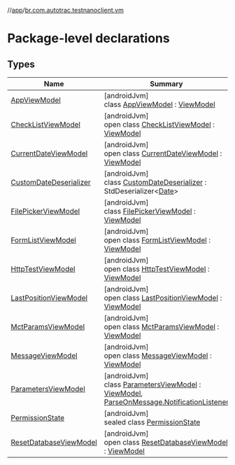 //[app](../../index.md)/[br.com.autotrac.testnanoclient.vm](index.md)

# Package-level declarations

## Types

| Name | Summary |
|---|---|
| [AppViewModel](-app-view-model/index.md) | [androidJvm]<br>class [AppViewModel](-app-view-model/index.md) : [ViewModel](https://developer.android.com/reference/kotlin/androidx/lifecycle/ViewModel.html) |
| [CheckListViewModel](-check-list-view-model/index.md) | [androidJvm]<br>open class [CheckListViewModel](-check-list-view-model/index.md) : [ViewModel](https://developer.android.com/reference/kotlin/androidx/lifecycle/ViewModel.html) |
| [CurrentDateViewModel](-current-date-view-model/index.md) | [androidJvm]<br>open class [CurrentDateViewModel](-current-date-view-model/index.md) : [ViewModel](https://developer.android.com/reference/kotlin/androidx/lifecycle/ViewModel.html) |
| [CustomDateDeserializer](-custom-date-deserializer/index.md) | [androidJvm]<br>class [CustomDateDeserializer](-custom-date-deserializer/index.md) : StdDeserializer&lt;[Date](https://developer.android.com/reference/kotlin/java/util/Date.html)&gt; |
| [FilePickerViewModel](-file-picker-view-model/index.md) | [androidJvm]<br>class [FilePickerViewModel](-file-picker-view-model/index.md) : [ViewModel](https://developer.android.com/reference/kotlin/androidx/lifecycle/ViewModel.html) |
| [FormListViewModel](-form-list-view-model/index.md) | [androidJvm]<br>open class [FormListViewModel](-form-list-view-model/index.md) : [ViewModel](https://developer.android.com/reference/kotlin/androidx/lifecycle/ViewModel.html) |
| [HttpTestViewModel](-http-test-view-model/index.md) | [androidJvm]<br>open class [HttpTestViewModel](-http-test-view-model/index.md) : [ViewModel](https://developer.android.com/reference/kotlin/androidx/lifecycle/ViewModel.html) |
| [LastPositionViewModel](-last-position-view-model/index.md) | [androidJvm]<br>open class [LastPositionViewModel](-last-position-view-model/index.md) : [ViewModel](https://developer.android.com/reference/kotlin/androidx/lifecycle/ViewModel.html) |
| [MctParamsViewModel](-mct-params-view-model/index.md) | [androidJvm]<br>open class [MctParamsViewModel](-mct-params-view-model/index.md) : [ViewModel](https://developer.android.com/reference/kotlin/androidx/lifecycle/ViewModel.html) |
| [MessageViewModel](-message-view-model/index.md) | [androidJvm]<br>open class [MessageViewModel](-message-view-model/index.md) : [ViewModel](https://developer.android.com/reference/kotlin/androidx/lifecycle/ViewModel.html) |
| [ParametersViewModel](-parameters-view-model/index.md) | [androidJvm]<br>class [ParametersViewModel](-parameters-view-model/index.md) : [ViewModel](https://developer.android.com/reference/kotlin/androidx/lifecycle/ViewModel.html), [ParseOnMessage.NotificationListener](../br.com.autotrac.testnanoclient.handlers/-parse-on-message/-notification-listener/index.md) |
| [PermissionState](-permission-state/index.md) | [androidJvm]<br>sealed class [PermissionState](-permission-state/index.md) |
| [ResetDatabaseViewModel](-reset-database-view-model/index.md) | [androidJvm]<br>open class [ResetDatabaseViewModel](-reset-database-view-model/index.md) : [ViewModel](https://developer.android.com/reference/kotlin/androidx/lifecycle/ViewModel.html) |
